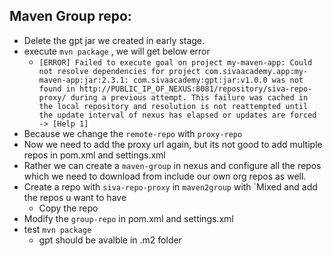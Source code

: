 ## Maven Group repo:
* Delete the gpt jar we created in early stage. 
* execute `mvn package` , we will get below error
    * `[ERROR] Failed to execute goal on project my-maven-app: Could not resolve dependencies for project com.sivaacademy.app:my-maven-app:jar:2.3.1: com.sivaacademy:gpt:jar:v1.0.0 was not found in http://PUBLIC_IP_OF_NEXUS:8081/repository/siva-repo-proxy/ during a previous attempt. This failure was cached in the local repository and resolution is not reattempted until the update interval of nexus has elapsed or updates are forced -> [Help 1]`
* Because we change the `remote-repo` with `proxy-repo`
* Now we need to add the proxy url again, but its not good to add multiple repos in pom.xml and settings.xml
* Rather we can create a `maven-group` in nexus and configure all the repos which we need to download from include our own org repos as well.
* Create a repo with `siva-repo-proxy` in `maven2group` with `Mixed  and add the repos u want to have
    * Copy the repo
* Modify the `group-repo` in pom.xml and settings.xml
* test `mvn package`
    * gpt should be avalble in .m2 folder